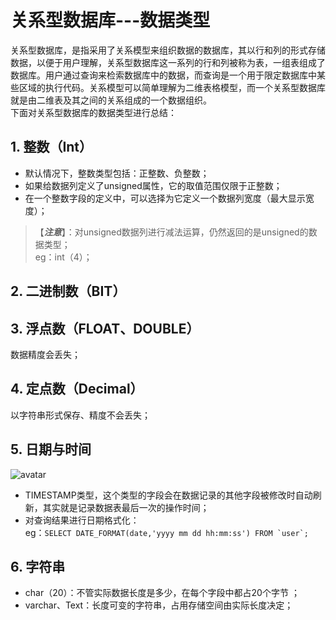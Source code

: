 # 关系型数据库---数据类型
关系型数据库，是指采用了关系模型来组织数据的数据库，其以行和列的形式存储数据，以便于用户理解，关系型数据库这一系列的行和列被称为表，一组表组成了数据库。用户通过查询来检索数据库中的数据，而查询是一个用于限定数据库中某些区域的执行代码。关系模型可以简单理解为二维表格模型，而一个关系型数据库就是由二维表及其之间的关系组成的一个数据组织。  
下面对关系型数据库的数据类型进行总结：
## **1. 整数（Int）**
- 默认情况下，整数类型包括：正整数、负整数；  
- 如果给数据列定义了unsigned属性，它的取值范围仅限于正整数；  
- 在一个整数字段的定义中，可以选择为它定义一个数据列宽度（最大显示宽度）；
>【***注意***】：对unsigned数据列进行减法运算，仍然返回的是unsigned的数据类型；  
eg：int（4）；
## **2. 二进制数（BIT）**
## **3. 浮点数（FLOAT、DOUBLE）**
数据精度会丢失；
## **4. 定点数（Decimal）**
以字符串形式保存、精度不会丢失；
## **5. 日期与时间**
![avatar](./1.png)
- TIMESTAMP类型，这个类型的字段会在数据记录的其他字段被修改时自动刷新，其实就是记录数据表最后一次的操作时间；  
- 对查询结果进行日期格式化：  
eg：```SELECT DATE_FORMAT(date,'yyyy mm dd hh:mm:ss') FROM `user`;```
## **6. 字符串**
- char（20）：不管实际数据长度是多少，在每个字段中都占20个字节 ；  
- varchar、Text：长度可变的字符串，占用存储空间由实际长度决定；
